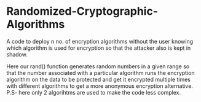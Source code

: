 # Randomized-Cryptographic-Algorithms
A code to deploy n no. of encryption algorithms without the user knowing which algorithm is used for encryption so that the attacker also is kept in shadow.

Here our rand() function generates random numbers in a given range so that the number associated with a particular algorithm runs the encryption algorithm on the data to be protected and get it encrypted multiple times with different algorithms to get a more anonymous encryption alternative.
 P.S- here only 2 algorihtms are used to make the code less complex.
